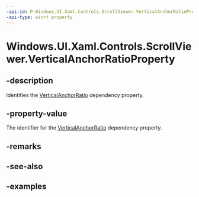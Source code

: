 ```yaml
---
-api-id: P:Windows.UI.Xaml.Controls.ScrollViewer.VerticalAnchorRatioProperty
-api-type: winrt property
---
```


<!-- Property syntax.
public DependencyProperty VerticalAnchorRatioProperty { get; }
-->

# Windows.UI.Xaml.Controls.ScrollViewer.VerticalAnchorRatioProperty

## -description

Identifies the [VerticalAnchorRatio](scrollviewer_verticalanchorratio.md) dependency property.

## -property-value

The identifier for the [VerticalAnchorRatio](scrollviewer_verticalanchorratio.md) dependency property.

## -remarks

## -see-also

## -examples

